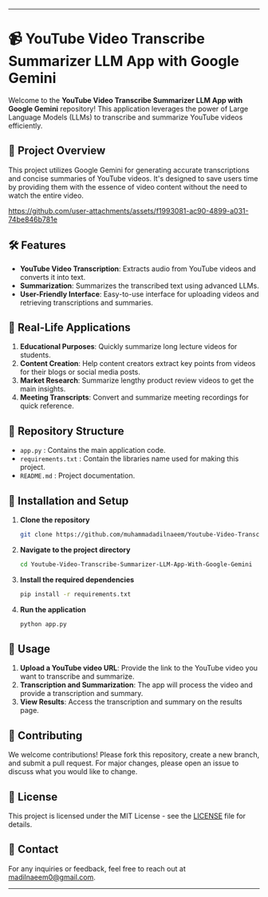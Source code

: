 
---

# **📹 YouTube Video Transcribe Summarizer LLM App with Google Gemini**

Welcome to the **YouTube Video Transcribe Summarizer LLM App with Google Gemini** repository! This application leverages the power of Large Language Models (LLMs) to transcribe and summarize YouTube videos efficiently.

## **🚀 Project Overview**

This project utilizes Google Gemini for generating accurate transcriptions and concise summaries of YouTube videos. It's designed to save users time by providing them with the essence of video content without the need to watch the entire video.

https://github.com/user-attachments/assets/f1993081-ac90-4899-a031-74be846b781e

## **🛠️ Features**

- **YouTube Video Transcription**: Extracts audio from YouTube videos and converts it into text.
- **Summarization**: Summarizes the transcribed text using advanced LLMs.
- **User-Friendly Interface**: Easy-to-use interface for uploading videos and retrieving transcriptions and summaries.

## **🌟 Real-Life Applications**

1. **Educational Purposes**: Quickly summarize long lecture videos for students.
2. **Content Creation**: Help content creators extract key points from videos for their blogs or social media posts.
3. **Market Research**: Summarize lengthy product review videos to get the main insights.
4. **Meeting Transcripts**: Convert and summarize meeting recordings for quick reference.

## **📂 Repository Structure**

- `app.py` : Contains the main application code.
- `requirements.txt` : Contain the libraries name used for making this project.
- `README.md` : Project documentation.

## **🔧 Installation and Setup**

1. **Clone the repository**
    ```bash
    git clone https://github.com/muhammadadilnaeem/Youtube-Video-Transcribe-Summarizer-LLM-App-With-Google-Gemini.git
    ```
2. **Navigate to the project directory**
    ```bash
    cd Youtube-Video-Transcribe-Summarizer-LLM-App-With-Google-Gemini
    ```
3. **Install the required dependencies**
    ```bash
    pip install -r requirements.txt
    ```
4. **Run the application**
    ```bash
    python app.py
    ```

## **📜 Usage**

1. **Upload a YouTube video URL**: Provide the link to the YouTube video you want to transcribe and summarize.
2. **Transcription and Summarization**: The app will process the video and provide a transcription and summary.
3. **View Results**: Access the transcription and summary on the results page.

## **🤝 Contributing**

We welcome contributions! Please fork this repository, create a new branch, and submit a pull request. For major changes, please open an issue to discuss what you would like to change.

## **📄 License**

This project is licensed under the MIT License - see the [LICENSE](LICENSE) file for details.

## **📧 Contact**

For any inquiries or feedback, feel free to reach out at [madilnaeem0@gmail.com](madilnaeem0@gmail.com).

---

